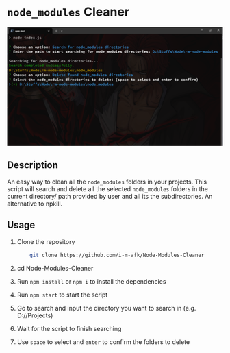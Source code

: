 # `node_modules` Cleaner

![Image](image.png)

## Description

An easy way to clean all the `node_modules` folders in your projects. This script will search and delete all the selected `node_modules` folders in the current directory/ path provided by user and all its the subdirectories.
An alternative to npkill.

## Usage

1. Clone the repository

   ```bash
       git clone https://github.com/i-m-afk/Node-Modules-Cleaner
   ```

2. cd Node-Modules-Cleaner
3. Run `npm install` or `npm i` to install the dependencies
4. Run `npm start` to start the script
5. Go to search and input the directory you want to search in (e.g. D://Projects)
6. Wait for the script to finish searching
7. Use `space` to select and `enter` to confirm the folders to delete
